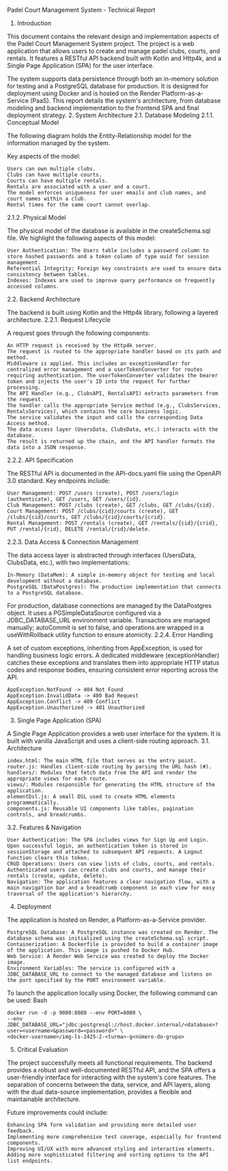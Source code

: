 Padel Court Management System - Technical Report
1. Introduction

This document contains the relevant design and implementation aspects of the Padel Court Management System project. The project is a web application that allows users to create and manage padel clubs, courts, and rentals. It features a RESTful API backend built with Kotlin and Http4k, and a Single Page Application (SPA) for the user interface.

The system supports data persistence through both an in-memory solution for testing and a PostgreSQL database for production. It is designed for deployment using Docker and is hosted on the Render Platform-as-a-Service (PaaS). This report details the system's architecture, from database modeling and backend implementation to the frontend SPA and final deployment strategy.
2. System Architecture
   2.1. Database Modeling
   2.1.1. Conceptual Model

The following diagram holds the Entity-Relationship model for the information managed by the system.

Key aspects of the model:

    Users can own multiple clubs.
    Clubs can have multiple courts.
    Courts can have multiple rentals.
    Rentals are associated with a user and a court.
    The model enforces uniqueness for user emails and club names, and court names within a club.
    Rental times for the same court cannot overlap.

2.1.2. Physical Model

The physical model of the database is available in the createSchema.sql file. We highlight the following aspects of this model:

    User Authentication: The Users table includes a password column to store hashed passwords and a token column of type uuid for session management.
    Referential Integrity: Foreign key constraints are used to ensure data consistency between tables.
    Indexes: Indexes are used to improve query performance on frequently accessed columns.

2.2. Backend Architecture

The backend is built using Kotlin and the Http4k library, following a layered architecture.
2.2.1. Request Lifecycle

A request goes through the following components:

    An HTTP request is received by the Http4k server.
    The request is routed to the appropriate handler based on its path and method.
    Middleware is applied. This includes an exceptionHandler for centralized error management and a userTokenConverter for routes requiring authentication. The userTokenConverter validates the bearer token and injects the user's ID into the request for further processing.
    The API Handler (e.g., ClubsAPI, RentalsAPI) extracts parameters from the request.
    The handler calls the appropriate Service method (e.g., ClubsServices, RentalsServices), which contains the core business logic.
    The service validates the input and calls the corresponding Data Access method.
    The data access layer (UsersData, ClubsData, etc.) interacts with the database.
    The result is returned up the chain, and the API handler formats the data into a JSON response.

2.2.2. API Specification

The RESTful API is documented in the API-docs.yaml file using the OpenAPI 3.0 standard. Key endpoints include:

    User Management: POST /users (create), POST /users/login (authenticate), GET /users, GET /users/{id}.
    Club Management: POST /clubs (create), GET /clubs, GET /clubs/{cid}.
    Court Management: POST /clubs/{cid}/courts (create), GET /clubs/{cid}/courts, GET /clubs/{cid}/courts/{crid}.
    Rental Management: POST /rentals (create), GET /rentals/{cid}/{crid}, PUT /rental/{rid}, DELETE /rental/{rid}/delete.

2.2.3. Data Access & Connection Management

The data access layer is abstracted through interfaces (UsersData, ClubsData, etc.), with two implementations:

    In-Memory (DataMem): A simple in-memory object for testing and local development without a database.
    PostgreSQL (DataPostgres): The production implementation that connects to a PostgreSQL database.

For production, database connections are managed by the DataPostgres object. It uses a PGSimpleDataSource configured via a JDBC_DATABASE_URL environment variable. Transactions are managed manually; autoCommit is set to false, and operations are wrapped in a useWithRollback utility function to ensure atomicity.
2.2.4. Error Handling

A set of custom exceptions, inheriting from AppException, is used for handling business logic errors. A dedicated middleware (exceptionHandler) catches these exceptions and translates them into appropriate HTTP status codes and response bodies, ensuring consistent error reporting across the API.

    AppException.NotFound -> 404 Not Found
    AppException.InvalidData -> 400 Bad Request
    AppException.Conflict -> 409 Conflict
    AppException.Unauthorized -> 401 Unauthorized

3. Single Page Application (SPA)

A Single Page Application provides a web user interface for the system. It is built with vanilla JavaScript and uses a client-side routing approach.
3.1. Architecture

    index.html: The main HTML file that serves as the entry point.
    router.js: Handles client-side routing by parsing the URL hash (#).
    handlers/: Modules that fetch data from the API and render the appropriate views for each route.
    views/: Modules responsible for generating the HTML structure of the application.
    elementDsl.js: A small DSL used to create HTML elements programmatically.
    components.js: Reusable UI components like tables, pagination controls, and breadcrumbs.

3.2. Features & Navigation

    User Authentication: The SPA includes views for Sign Up and Login. Upon successful login, an authentication token is stored in sessionStorage and attached to subsequent API requests. A Logout function clears this token.
    CRUD Operations: Users can view lists of clubs, courts, and rentals. Authenticated users can create clubs and courts, and manage their rentals (create, update, delete).
    Navigation: The application features a clear navigation flow, with a main navigation bar and a breadcrumb component in each view for easy traversal of the application's hierarchy.

4. Deployment

The application is hosted on Render, a Platform-as-a-Service provider.

    PostgreSQL Database: A PostgreSQL instance was created on Render. The database schema was initialized using the createSchema.sql script.
    Containerization: A Dockerfile is provided to build a container image of the application. This image is pushed to Docker Hub.
    Web Service: A Render Web Service was created to deploy the Docker image.
    Environment Variables: The service is configured with a JDBC_DATABASE_URL to connect to the managed database and listens on the port specified by the PORT environment variable.

To launch the application locally using Docker, the following command can be used:
Bash

    docker run -d -p 9000:8080 --env PORT=8080 \
    --env JDBC_DATABASE_URL="jdbc:postgresql://host.docker.internal/<database>?user=<username>&password=<password>" \
    <docker-username>/img-ls-2425-2-<turma>-g<número-do-grupo>

5. Critical Evaluation

The project successfully meets all functional requirements. The backend provides a robust and well-documented RESTful API, and the SPA offers a user-friendly interface for interacting with the system's core features. The separation of concerns between the data, service, and API layers, along with the dual data-source implementation, provides a flexible and maintainable architecture.

Future improvements could include:

    Enhancing SPA form validation and providing more detailed user feedback.
    Implementing more comprehensive test coverage, especially for frontend components.
    Improving UI/UX with more advanced styling and interactive elements.
    Adding more sophisticated filtering and sorting options to the API list endpoints.